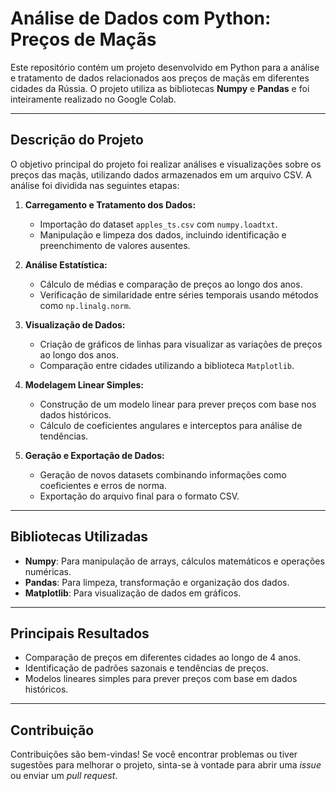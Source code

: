 # **Análise de Dados com Python: Preços de Maçãs**

Este repositório contém um projeto desenvolvido em Python para a análise e tratamento de dados relacionados aos preços de maçãs em diferentes cidades da Rússia.
O projeto utiliza as bibliotecas **Numpy** e **Pandas** e foi inteiramente realizado no Google Colab.

---

## **Descrição do Projeto**

O objetivo principal do projeto foi realizar análises e visualizações sobre os preços das maçãs, utilizando dados armazenados em um arquivo CSV. A análise foi dividida nas seguintes etapas:

1. **Carregamento e Tratamento dos Dados:**
   - Importação do dataset `apples_ts.csv` com `numpy.loadtxt`.
   - Manipulação e limpeza dos dados, incluindo identificação e preenchimento de valores ausentes.

2. **Análise Estatística:**
   - Cálculo de médias e comparação de preços ao longo dos anos.
   - Verificação de similaridade entre séries temporais usando métodos como `np.linalg.norm`.

3. **Visualização de Dados:**
   - Criação de gráficos de linhas para visualizar as variações de preços ao longo dos anos.
   - Comparação entre cidades utilizando a biblioteca `Matplotlib`.

4. **Modelagem Linear Simples:**
   - Construção de um modelo linear para prever preços com base nos dados históricos.
   - Cálculo de coeficientes angulares e interceptos para análise de tendências.

5. **Geração e Exportação de Dados:**
   - Geração de novos datasets combinando informações como coeficientes e erros de norma.
   - Exportação do arquivo final para o formato CSV.

---

## **Bibliotecas Utilizadas**

- **Numpy**: Para manipulação de arrays, cálculos matemáticos e operações numéricas.
- **Pandas**: Para limpeza, transformação e organização dos dados.
- **Matplotlib**: Para visualização de dados em gráficos.

---

## **Principais Resultados**

- Comparação de preços em diferentes cidades ao longo de 4 anos.
- Identificação de padrões sazonais e tendências de preços.
- Modelos lineares simples para prever preços com base em dados históricos.

---

## **Contribuição**

Contribuições são bem-vindas! Se você encontrar problemas ou tiver sugestões para melhorar o projeto, sinta-se à vontade para abrir uma _issue_ ou enviar um _pull request_.


